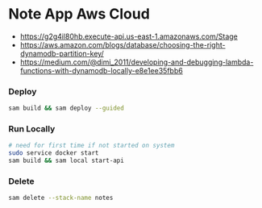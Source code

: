 # Note App Aws Cloud

- https://g2g4il80hb.execute-api.us-east-1.amazonaws.com/Stage
- https://aws.amazon.com/blogs/database/choosing-the-right-dynamodb-partition-key/
- https://medium.com/@dimi_2011/developing-and-debugging-lambda-functions-with-dynamodb-locally-e8e1ee35fbb6

### Deploy

```bash
sam build && sam deploy --guided
```

### Run Locally

```bash
# need for first time if not started on system
sudo service docker start
sam build && sam local start-api
```

### Delete

```bash
sam delete --stack-name notes
```
